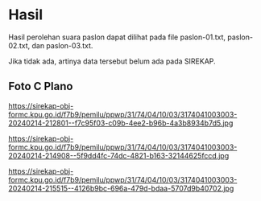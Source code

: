# Hasil

Hasil perolehan suara paslon dapat dilihat pada file paslon-01.txt, paslon-02.txt, dan paslon-03.txt.

Jika tidak ada, artinya data tersebut belum ada pada SIREKAP.

## Foto C Plano

https://sirekap-obj-formc.kpu.go.id/f7b9/pemilu/ppwp/31/74/04/10/03/3174041003003-20240214-212801--f7c95f03-c09b-4ee2-b96b-4a3b8934b7d5.jpg

https://sirekap-obj-formc.kpu.go.id/f7b9/pemilu/ppwp/31/74/04/10/03/3174041003003-20240214-214908--5f9dd4fc-74dc-4821-b163-32144625fccd.jpg

https://sirekap-obj-formc.kpu.go.id/f7b9/pemilu/ppwp/31/74/04/10/03/3174041003003-20240214-215515--4126b9bc-696a-479d-bdaa-5707d9b40702.jpg
